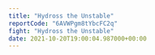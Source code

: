 ```yaml
---
title: "Hydross the Unstable"
reportCode: "6AVWPgm8tYbcFC2q"
fight: "Hydross the Unstable"
date: 2021-10-20T19:00:04.987000+00:00
---
```

